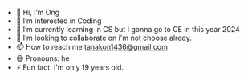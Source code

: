 - 👋 Hi, I’m Ong
- 👀 I’m interested in Coding
- 🌱 I’m currently learning in CS but I gonna go to CE in this year 2024
- 💞️ I’m looking to collaborate on i'm not choose alredy.
- 📫 How to reach me tanakon1436@gmail.com
- 😄 Pronouns: he
- ⚡ Fun fact: i'm only 19 years old.

<!---
tanakon1436/tanakon1436 is a ✨ special ✨ repository because its `README.md` (this file) appears on your GitHub profile.
You can click the Preview link to take a look at your changes.
--->
